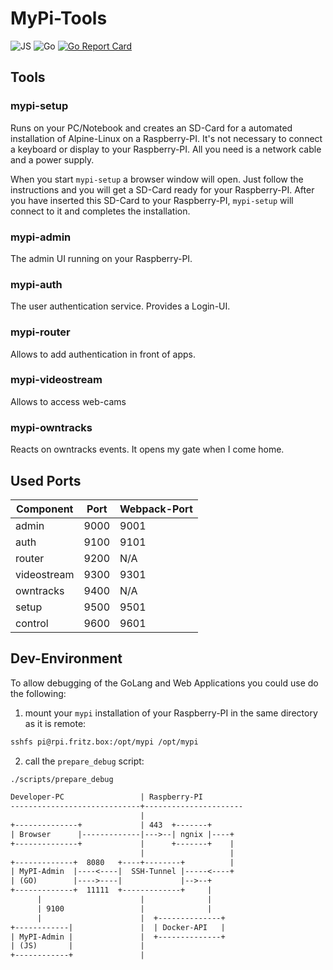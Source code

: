 # MyPi-Tools

![JS](https://github.com/dueckminor/mypi-tools/workflows/JS/badge.svg)
![Go](https://github.com/dueckminor/mypi-tools/workflows/Go/badge.svg)
[![Go Report Card](https://goreportcard.com/badge/github.com/dueckminor/mypi-tools)](https://goreportcard.com/report/github.com/dueckminor/mypi-tools)

## Tools

### mypi-setup

Runs on your PC/Notebook and creates an SD-Card for a automated installation
of Alpine-Linux on a Raspberry-PI. It's not necessary to connect a keyboard
or display to your Raspberry-PI. All you need is a network cable and a power
supply.

When you start `mypi-setup` a browser window will open. Just follow the
instructions and you will get a SD-Card ready for your Raspberry-PI. After
you have inserted this SD-Card to your Raspberry-PI, `mypi-setup` will connect
to it and completes the installation.

### mypi-admin

The admin UI running on your Raspberry-PI.

### mypi-auth

The user authentication service. Provides a Login-UI.

### mypi-router

Allows to add authentication in front of apps.

### mypi-videostream

Allows to access web-cams

### mypi-owntracks

Reacts on owntracks events. It opens my gate when I come home.

## Used Ports

| Component   | Port | Webpack-Port |
|-------------|------|--------------|
| admin       | 9000 | 9001         |
| auth        | 9100 | 9101         |
| router      | 9200 | N/A          |
| videostream | 9300 | 9301         |
| owntracks   | 9400 | N/A          |
| setup       | 9500 | 9501         |
| control     | 9600 | 9601         |

## Dev-Environment

To allow debugging of the GoLang and Web Applications you could use do the
following:

1. mount your `mypi` installation of your Raspberry-PI in the same directory
as it is remote:

```bash
sshfs pi@rpi.fritz.box:/opt/mypi /opt/mypi
```

2. call the `prepare_debug` script:

```bash
./scripts/prepare_debug
```



```txt
Developer-PC                 | Raspberry-PI
-----------------------------+----------------------
                             |
+--------------+             | 443  +-------+
| Browser      |-------------|--->--| ngnix |----+
+--------------+             |      +-------+    |
                             |                   |
+-------------+  8080   +----+--------+          |
| MyPI-Admin  |----<----|  SSH-Tunnel |-----<----+
| (GO)        |---->----|             |-->--+
+-------------+  11111  +-------------+     |
      |                      |              |
      | 9100                 |              |
      |                      |  +--------------+
+------------|               |  | Docker-API   |
| MyPI-Admin |               |  +--------------+
| (JS)       |               |
+------------+               |
```
